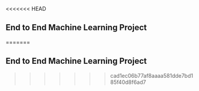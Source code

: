 <<<<<<< HEAD
## End to End Machine Learning Project
=======
## End to End Machine Learning Project
>>>>>>> cad1ec06b77af8aaaa581dde7bd185f40d8f6ad7
